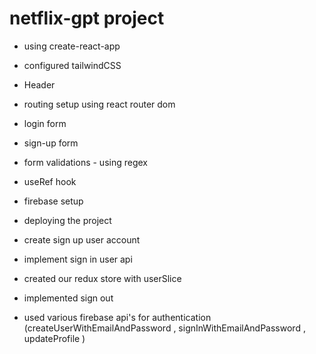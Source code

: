 # netflix-gpt project

- using create-react-app
- configured tailwindCSS
- Header
- routing setup using react router dom
- login form
- sign-up form


-  form validations
        - using regex

- useRef hook
- firebase setup
- deploying the project

- create sign up user account
- implement sign in user api
- created our redux store with userSlice
- implemented sign out

- used various firebase api's for authentication (createUserWithEmailAndPassword , signInWithEmailAndPassword , updateProfile )
